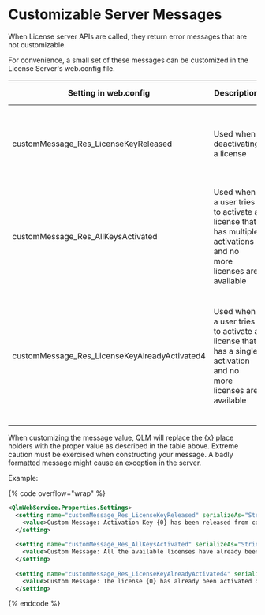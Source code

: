 # Customizable Server Messages

When License server APIs are called, they return error messages that are not customizable.&#x20;

For convenience, a small set of these messages can be customized in the License Server's web.config file.

| Setting in web.config                           | Description                                                                                                   | Default Message                                                                  | Place Holders                                                                             |
| ----------------------------------------------- | ------------------------------------------------------------------------------------------------------------- | -------------------------------------------------------------------------------- | ----------------------------------------------------------------------------------------- |
| customMessage\_Res\_LicenseKeyReleased          | Used when deactivating a license                                                                              | Activation Key {0} has been released from computer {1}.                          | <p>{0}: Activation Key<br>{1}: Computer Name</p>                                          |
|                                                 |                                                                                                               |                                                                                  |                                                                                           |
| customMessage\_Res\_AllKeysActivated            | Used when a user tries to activate a license that has multiple activations and no more licenses are available | All the available licenses have already been activated.                          | None                                                                                      |
| customMessage\_Res\_LicenseKeyAlreadyActivated4 | Used when a user tries to activate a license that has a single activation and no more licenses are available  | The license {0} has already been activated on a system called {1} on {2} \[{3}]. | <p>{0}: Activation Key<br>{1}: Computer Name<br>{2}: Current Date<br>{3}: Computer ID</p> |

When customizing the message value, QLM will replace the {x} place holders with the proper value as described in the table above. Extreme caution must be exercised when constructing your message. A badly formatted message might cause an exception in the server.

Example:

{% code overflow="wrap" %}
```xml
<QlmWebService.Properties.Settings>
  <setting name="customMessage_Res_LicenseKeyReleased" serializeAs="String">
    <value>Custom Message: Activation Key {0} has been released from computer {1}.</value>
  </setting>
  
  <setting name="customMessage_Res_AllKeysActivated" serializeAs="String">
    <value>Custom Message: All the available licenses have already been activated.</value>
  </setting>
  
  <setting name="customMessage_Res_LicenseKeyAlreadyActivated4" serializeAs="String">
    <value>Custom Message: The license {0} has already been activated on a system called {1} on {2} [{3}].</value>
  </setting>
```
{% endcode %}
